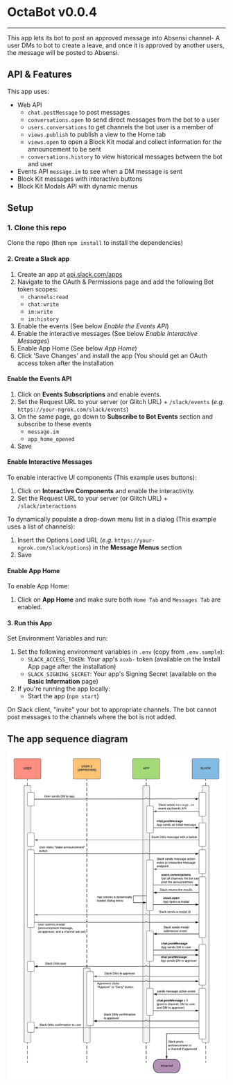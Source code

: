 # OctaBot v0.0.4


---

This app lets its bot to post an approved message into Absensi channel- A user DMs to bot to create a leave, and once it is approved by another users, the message will be posted to Absensi.


## API & Features

This app uses:
- Web API
    - `chat.postMessage` to post messages
    - `conversations.open` to send direct messages from the bot to a user
    - `users.conversations` to get channels the bot user is a member of
    - `views.publish` to publish a view to the Home tab
    - `views.open` to open a Block Kit modal and collect information for the announcement to be sent
    - `conversations.history` to view historical messages between the bot and user
- Events API `message.im` to see when a DM message is sent
- Block Kit messages with interactive buttons
- Block Kit Modals API with dynamic menus

## Setup

### 1. Clone this repo

Clone the repo (then `npm install` to install the dependencies)

#### 2. Create a Slack app

1. Create an app at [api.slack.com/apps](https://api.slack.com/apps)
2. Navigate to the OAuth & Permissions page and add the following Bot token scopes:
    * `channels:read`
    * `chat:write`
    * `im:write`
    * `im:history`
3. Enable the events (See below *Enable the Events API*)
4. Enable the interactive messages (See below *Enable Interactive Messages*)
5. Enable App Home (See below *App Home*)
6. Click 'Save Changes' and install the app (You should get an OAuth access token after the installation

#### Enable the Events API
1. Click on **Events Subscriptions** and enable events.
2. Set the Request URL to your server (or Glitch URL) + `/slack/events` (*e.g.* `https://your-ngrok.com/slack/events`)
3. On the same page, go down to **Subscribe to Bot Events** section and subscribe to these events 
    - `message.im` 
    - `app_home_opened`
4. Save

#### Enable Interactive Messages

To enable interactive UI components (This example uses buttons):

1. Click on **Interactive Components** and enable the interactivity.
2. Set the Request URL to your server (or Glitch URL) + `/slack/interactions`

To dynamically populate a drop-down menu list in a dialog (This example uses a list of channels):

1. Insert the Options Load URL (*e.g.* `https://your-ngrok.com/slack/options`) in the **Message Menus** section
2. Save

#### Enable App Home

To enable App Home:

1. Click on **App Home** and make sure both `Home Tab` and `Messages Tab` are enabled.

#### 3. Run this App
Set Environment Variables and run:

1. Set the following environment variables in `.env` (copy from `.env.sample`):
    * `SLACK_ACCESS_TOKEN`: Your app's `xoxb-` token (available on the Install App page after the installation)
    * `SLACK_SIGNING_SECRET`: Your app's Signing Secret (available on the **Basic Information** page)
2. If you're running the app locally:
    * Start the app (`npm start`)

On Slack client, "invite" your bot to appropriate channels. The bot cannot post messages to the channels where the bot is not added.

## The app sequence diagram

![dialog](images/diagram_approval_flow.png)
